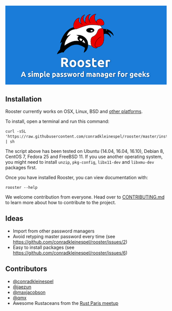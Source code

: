 ![Rooster Banner](rooster-banner.png)

## Installation

Rooster currently works on OSX, Linux, BSD and [other platforms](https://forge.rust-lang.org/platform-support.html).

To install, open a terminal and run this command:

```shell
curl -sSL 'https://raw.githubusercontent.com/conradkleinespel/rooster/master/install.sh' | sh
```

The script above has been tested on Ubuntu (14.04, 16.04, 16.10), Debian 8, CentOS 7, Fedora 25 and FreeBSD 11. If you use another operating system, you might need to install `unzip`, `pkg-config`, `libx11-dev` and `libxmu-dev` packages first.

Once you have installed Rooster, you can view documentation with:
```shell
rooster --help
```

We welcome contribution from everyone. Head over to [CONTRIBUTING.md][2] to learn
more about how to contribute to the project.

## Ideas

- Import from other password managers
- Avoid retyping master password every time (see https://github.com/conradkleinespel/rooster/issues/2)
- Easy to install packages (see https://github.com/conradkleinespel/rooster/issues/6)

## Contributors

- [@conradkleinespel](https://github.com/conradkleinespel)
- [@jaezun](https://github.com/jaezun)
- [@maxjacobson](https://github.com/maxjacobson)
- [@qmx](https://github.com/qmx)
- Awesome Rustaceans from the [Rust Paris meetup](http://www.meetup.com/Rust-Paris/)

[0]: https://www.rust-lang.org/downloads.html "How to install Rust & Cargo"
[1]: https://github.com/conradkleinespel/rooster/issues/new "Open an issue"
[2]: CONTRIBUTING.md "Contribution guidelines"
